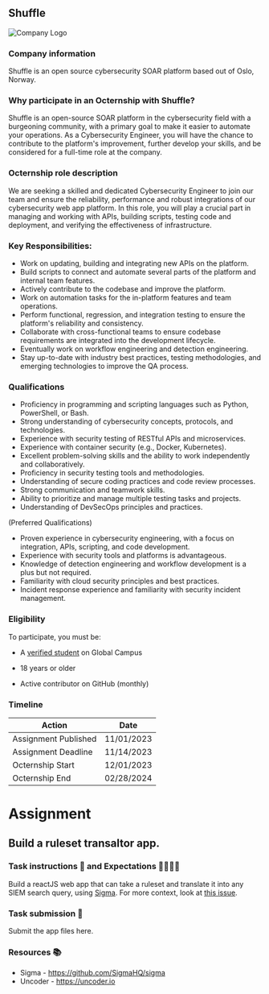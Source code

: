 ## Shuffle

![Company Logo](https://www.shuffler.io/images/logos/orange_logo.svg)

### Company information 

Shuffle is an open source cybersecurity SOAR platform based out of Oslo, Norway.

### Why participate in an Octernship with Shuffle?

Shuffle is an open-source SOAR platform in the cybersecurity field with a burgeoning community, with a primary goal to make it easier to automate your operations. As a Cybersecurity Engineer, you will have the chance to contribute to the platform's improvement, further develop your skills, and be considered for a full-time role at the company.

### Octernship role description

We are seeking a skilled and dedicated Cybersecurity Engineer to join our team and ensure the reliability, performance and robust integrations of our cybersecurity web app platform. In this role, you will play a crucial part in managing and working with APIs, building scripts, testing code and deployment, and verifying the effectiveness of infrastructure.

### Key Responsibilities:

- Work on updating, building and integrating new APIs on the platform.
- Build scripts to connect and automate several parts of the platform and internal team features.
- Actively contribute to the codebase and improve the platform.
- Work on automation tasks for the in-platform features and team operations.
- Perform functional, regression, and integration testing to ensure the platform's reliability and consistency.
- Collaborate with cross-functional teams to ensure codebase requirements are integrated into the development lifecycle.
- Eventually work on workflow engineering and detection engineering.
- Stay up-to-date with industry best practices, testing methodologies, and emerging technologies to improve the QA process.

### Qualifications

- Proficiency in programming and scripting languages such as Python, PowerShell, or Bash.
- Strong understanding of cybersecurity concepts, protocols, and technologies.
- Experience with security testing of RESTful APIs and microservices.
- Experience with container security (e.g., Docker, Kubernetes).
- Excellent problem-solving skills and the ability to work independently and collaboratively.
- Proficiency in security testing tools and methodologies.
- Understanding of secure coding practices and code review processes.
- Strong communication and teamwork skills.
- Ability to prioritize and manage multiple testing tasks and projects.
- Understanding of DevSecOps principles and practices.

(Preferred Qualifications)

- Proven experience in cybersecurity engineering, with a focus on integration, APIs, scripting, and code development.
- Experience with security tools and platforms is advantageous.
- Knowledge of detection engineering and workflow development is a plus but not required.
- Familiarity with cloud security principles and best practices.
- Incident response experience and familiarity with security incident management.

### Eligibility

To participate, you must be:

* A [verified student](https://education.github.com/discount_requests/pack_application) on Global Campus

* 18 years or older

* Active contributor on GitHub (monthly)

### Timeline

| Action  | Date |
| ------------- | ------------- |
| Assignment Published | 11/01/2023 |
| Assignment Deadline | 11/14/2023 |
| Octernship Start | 12/01/2023 |
| Octernship End | 02/28/2024 |

# Assignment

## Build a ruleset transaltor app.

### Task instructions 📝 and Expectations 👩‍💻👨‍💻

Build a reactJS web app that can take a ruleset and translate it into any SIEM search query, using [Sigma](https://github.com/SigmaHQ/sigma). For more context, look at [this issue](https://github.com/Shuffle/python-apps/issues/148).

### Task submission 🚀

Submit the app files here.

### Resources 📚

- Sigma - https://github.com/SigmaHQ/sigma
- Uncoder - https://uncoder.io
